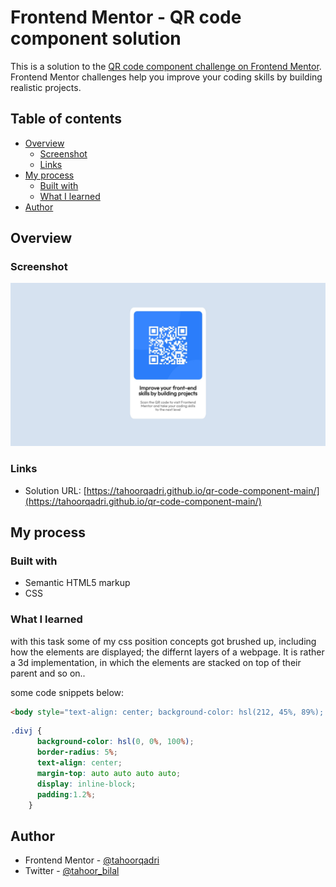# Frontend Mentor - QR code component solution

This is a solution to the [QR code component challenge on Frontend Mentor](https://www.frontendmentor.io/challenges/qr-code-component-iux_sIO_H). Frontend Mentor challenges help you improve your coding skills by building realistic projects. 

## Table of contents

- [Overview](#overview)
  - [Screenshot](#screenshot)
  - [Links](#links)
- [My process](#my-process)
  - [Built with](#built-with)
  - [What I learned](#what-i-learned)
- [Author](#author)

## Overview

### Screenshot
![Screenshot of the solution](./screenshot.jpeg)
### Links

- Solution URL: [https://tahoorqadri.github.io/qr-code-component-main/](https://tahoorqadri.github.io/qr-code-component-main/)

## My process

### Built with

- Semantic HTML5 markup
- CSS

### What I learned

with this task some of my css position concepts got brushed up, including how the elements are displayed; the differnt layers of a webpage. It is rather a 3d implementation, in which the elements are stacked on top of their parent and so on.. 

some code snippets below:

```html
<body style="text-align: center; background-color: hsl(212, 45%, 89%); padding-top: 100px; padding-bottom: 100px;">
```
```css
.divj {
      background-color: hsl(0, 0%, 100%);
      border-radius: 5%;
      text-align: center;
      margin-top: auto auto auto auto;
      display: inline-block;
      padding:1.2%;
    }
```


## Author

- Frontend Mentor - [@tahoorqadri](https://www.frontendmentor.io/profile/tahoorqadri)
- Twitter - [@tahoor_bilal](https://www.twitter.com/tahoor_bilal)

